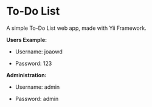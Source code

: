 To-Do List
============================

A simple To-Do List web app, made with Yii Framework.




**Users Example:**


- Username: joaowd

- Password: 123

**Administration:**


- Username: admin

- Password: admin
